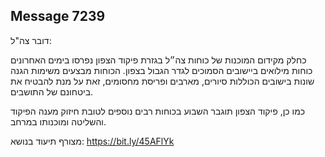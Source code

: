## Message 7239

דובר צה"ל:

כחלק מקידום המוכנות של כוחות צה״ל בגזרת פיקוד הצפון נפרסו בימים האחרונים כוחות מילואים ביישובים הסמוכים לגדר הגבול בצפון. הכוחות מבצעים משימות הגנה שונות בישובים הכוללות סיורים, מארבים ופריסת מחסומים, זאת על מנת להבטיח את ביטחונם של התושבים.

כמו כן, פיקוד הצפון תוגבר השבוע בכוחות רבים נוספים לטובת חיזוק מענה הפיקוד והשליטה ומוכנותו במרחב.

מצורף תיעוד בנושא: https://bit.ly/45AFlYk

